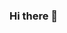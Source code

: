 ### Hi there 👋

<!--
**balaaagi/balaaagi** is a ✨ _special_ ✨ repository because its `README.md` (this file) appears on your GitHub profile.

I'm Balaji Srinivasan , an engineer  based out of Be-ngaluru, India. 


I used to work for an Indian Unicorn [Zomato](https://www.zomato.com/) as part of the logistics engineering team as Lead engineer. Played around Rails, GoLang and also fiddling with Java. <br>
Prior to this I worked for a FinTech Startup - [CreditMantri](https://www.creditmantri.com/) where I was responsible for rearchitecting the complete platform in a cleaner way to accomodate the scale.More about this in this [post](http://blog.balaaagi.in/2019/03/15/creditmantridays/) <br>
Prior to CreditMantri I used to work for [Ford Motor Company](https://www.india.ford.com/) developing enterprise applications in [Java](https://java.com/en/) and mobile apps in [Android](https://www.android.com/)

You can find me on the internet below

* [Twitter](https://twitter.com/balaaagi)
* [LinkedIn](https://www.linkedin.com/in/balaaagi/)
* [GitHub](https://github.com/balaaagi)
* [StackOverflow](https://stackoverflow.com/users/1878312/balaaagi)
